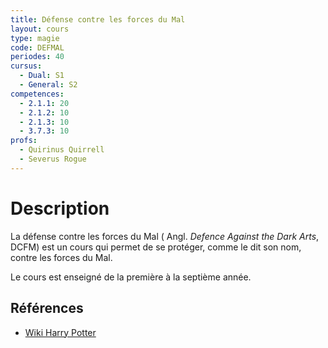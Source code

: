```yaml
---
title: Défense contre les forces du Mal
layout: cours
type: magie
code: DEFMAL
periodes: 40
cursus:
  - Dual: S1
  - General: S2
competences:
  - 2.1.1: 20
  - 2.1.2: 10
  - 2.1.3: 10
  - 3.7.3: 10
profs:
  - Quirinus Quirrell
  - Severus Rogue
---
```


# Description

La défense contre les forces du Mal (  Angl. *Defence Against the Dark Arts*, DCFM) est un cours qui permet de se protéger, comme le dit son nom, contre les forces du Mal.

Le cours est enseigné de la première à la septième année.

## Références

- [Wiki Harry Potter](https://harrypotter.fandom.com/fr/wiki/D%C3%A9fense_contre_les_forces_du_Mal)